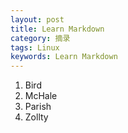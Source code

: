 ```yaml
---
layout: post
title: Learn Markdown
category: 摘录
tags: Linux
keywords: Learn Markdown
---
```


1.  Bird
1.  McHale
1.  Parish
1. Zollty

